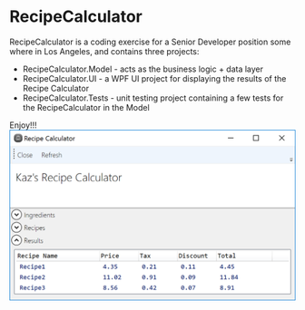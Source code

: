 # RecipeCalculator
RecipeCalculator is a coding exercise for a Senior Developer position some where in Los Angeles, and contains three projects:
<ul>
 <li>RecipeCalculator.Model - acts as the business logic + data layer</li>
 <li>RecipeCalculator.UI - a WPF UI project for displaying the results of the Recipe Calculator</li>
 <li>RecipeCalculator.Tests - unit testing project containing a few tests for the RecipeCalculator in the Model </li>
</ul> 
Enjoy!!!

<img src='screenshot.PNG' />
